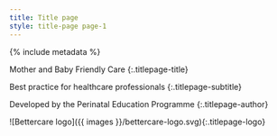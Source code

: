 ```yaml
---
title: Title page
style: title-page page-1
---
```


{% include metadata %}

Mother and Baby Friendly Care
{:.titlepage-title}

Best practice for healthcare professionals
{:.titlepage-subtitle}

Developed by the Perinatal Education Programme
{:.titlepage-author}

![Bettercare logo]({{ images }}/bettercare-logo.svg){:.titlepage-logo}
